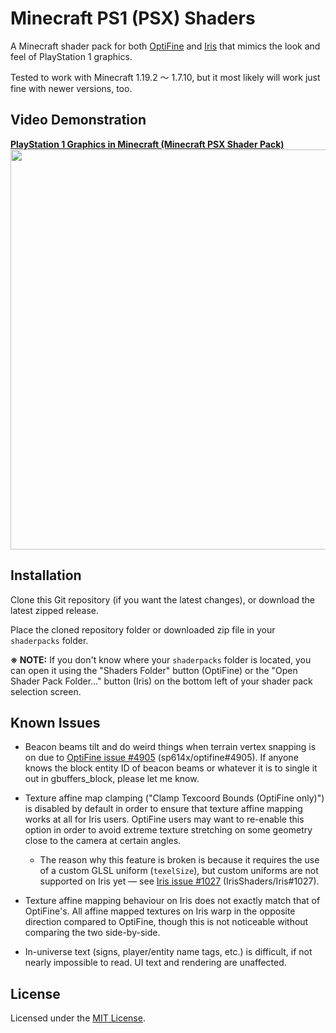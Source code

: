 # Minecraft PS1 (PSX) Shaders
A Minecraft shader pack for both [OptiFine](https://optifine.net/) and [Iris](https://irisshaders.net/) that mimics the look and feel of PlayStation 1 graphics.

Tested to work with Minecraft 1.19.2 〜 1.7.10, but it most likely will work just fine with newer versions, too.

## Video Demonstration
<a href="https://www.youtube.com/watch?v=6n_WGBEuRGY" target="_blank"><strong>PlayStation 1 Graphics in Minecraft (Minecraft PSX Shader Pack)</strong><br><img src="https://img.youtube.com/vi/6n_WGBEuRGY/maxresdefault.jpg" width="640"></a>

## Installation
Clone this Git repository (if you want the latest changes), or download the latest zipped release.

Place the cloned repository folder or downloaded zip file in your `shaderpacks` folder.

**※ NOTE:** If you don't know where your `shaderpacks` folder is located, you can open it using the "Shaders Folder" button (OptiFine) or the "Open Shader Pack Folder…" button (Iris) on the bottom left of your shader pack selection screen.

## Known Issues
* Beacon beams tilt and do weird things when terrain vertex snapping is on due to [OptiFine issue #4905](https://github.com/sp614x/optifine/issues/4905) (sp614x/optifine#4905).  If anyone knows the block entity ID of beacon beams or whatever it is to single it out in gbuffers_block, please let me know.

* Texture affine map clamping ("Clamp Texcoord Bounds (OptiFine only)") is disabled by default in order to ensure that texture affine mapping works at all for Iris users. OptiFine users may want to re-enable this option in order to avoid extreme texture stretching on some geometry close to the camera at certain angles.
	* The reason why this feature is broken is because it requires the use of a custom GLSL uniform (`texelSize`), but custom uniforms are not supported on Iris yet — see [Iris issue #1027](https://github.com/IrisShaders/Iris/issues/1027) (IrisShaders/Iris#1027).

* Texture affine mapping behaviour on Iris does not exactly match that of OptiFine's. All affine mapped textures on Iris warp in the opposite direction compared to OptiFine, though this is not noticeable without comparing the two side-by-side.

* In-universe text (signs, player/entity name tags, etc.) is difficult, if not nearly impossible to read. UI text and rendering are unaffected.

## License
Licensed under the [MIT License](https://choosealicense.com/licenses/mit/).

